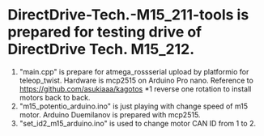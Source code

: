 # DirectDrive-Tech.-M15_211-tools is prepared for testing drive of DirectDrive Tech. M15_212.
1) "main.cpp" is prepare for atmega_rossserial upload by platformio for teleop_twist. Hardware is mcp2515 on Arduino Pro nano.
    Reference to https://github.com/asukiaaa/kagotos
    *1 reverse one rotation to install motors back to back.
2) "m15_potentio_arduino.ino" is just playing with change speed of m15 motor. Arduino Duemilanov is prepared with mcp2515.
3) "set_id2_m15_arduino.ino" is used to change motor CAN ID from 1 to 2.
